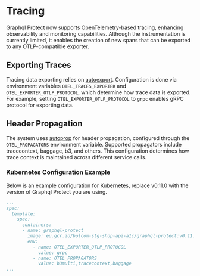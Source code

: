 # Tracing 

Graphql Protect now supports OpenTelemetry-based tracing, enhancing observability and monitoring capabilities. 
Although the instrumentation is currently limited, it enables the creation of new spans that can be exported to 
any OTLP-compatible exporter.

## Exporting Traces

Tracing data exporting relies on [autoexport](https://pkg.go.dev/go.opentelemetry.io/contrib/exporters/autoexport#NewSpanExporter). 
Configuration is done via environment variables `OTEL_TRACES_EXPORTER` and `OTEL_EXPORTER_OTLP_PROTOCOL`, which 
determine how trace data is exported. For example, setting `OTEL_EXPORTER_OTLP_PROTOCOL` to `grpc` enables gRPC protocol
for exporting data.

## Header Propagation

The system uses [autoprop](https://pkg.go.dev/go.opentelemetry.io/contrib/propagators/autoprop) for header propagation, 
configured through the `OTEL_PROPAGATORS` environment variable. Supported propagators include tracecontext, baggage, b3,
and others. This configuration determines how trace context is maintained across different service calls.

### Kubernetes Configuration Example

Below is an example configuration for Kubernetes, replace v0.11.0 with the version of Graphql Protect you are using.


```yaml
...
spec:
  template:
    spec:
      containers:
      - name: graphql-protect
        image: eu.gcr.io/bolcom-stg-shop-api-a1c/graphql-protect:v0.11.0 # Replace with the appropriate version
        env:
          - name: OTEL_EXPORTER_OTLP_PROTOCOL
            value: grpc
          - name: OTEL_PROPAGATORS
            value: b3multi,tracecontext,baggage
...
```
